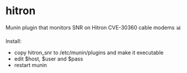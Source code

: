 # hitron
Munin plugin that monitors SNR on Hitron CVE-30360 cable modems :bar_chart:

Install:

* copy hitron_snr to /etc/munin/plugins and make it executable
* edit $host, $user and $pass
* restart munin
